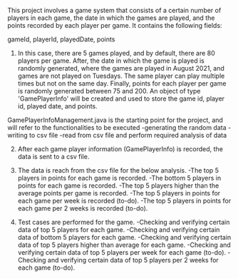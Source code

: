 This project involves a game system that consists of a certain number of players in each game, the date in which the games are played, and the points recorded by each player per game. 
It contains the following fields:

gameId, playerId, playedDate, points


1) In this case, there are 5 games played, and by default, there are 80 players per game. After, the date in which the game is played is randomly generated, where 
the games are played in August 2021, and games are not played on Tuesdays. The same player can play multiple times but not on the same day. Finally, points for each player per game 
is randomly generated between 75 and 200. 
An object of type 'GamePlayerInfo' will be created and used to store the game id, player id, played date, and points.

GamePlayerInfoManagement.java is the starting point for the project, and will refer to the functionalities to be executed
-generating the random data
-writing to csv file
-read from csv file and perform required analysis of data
 
 
2) After each game player information (GamePlayerInfo) is recorded, the data is sent to a csv file.

3) The data is reach from the csv file for the below analysis.
-The top 5 players in points for each game is recorded.
-The bottom 5 players in points for each game is recorded.
-The top 5 players higher than the average points per game is recorded.
-The top 5 players in points for each game per week is recorded (to-do).
-The top 5 players in points for each game per 2 weeks is recorded (to-do).

4) Test cases are performed for the game.
-Checking and verifying certain data of top 5 players for each game.
-Checking and verifying certain data of bottom 5 players for each game.
-Checking and verifying certain data of top 5 players higher than average for each game.
-Checking and verifying certain data of top 5 players per week for each game (to-do).
-Checking and verifying certain data of top 5 players per 2 weeks for each game (to-do).
